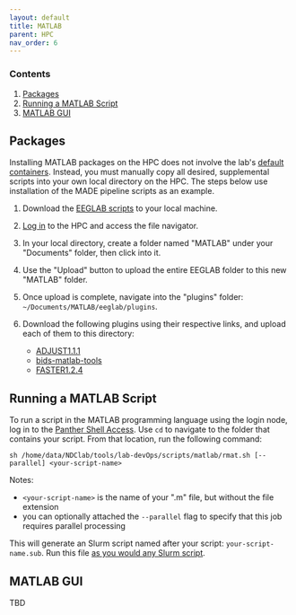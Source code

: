 ```yaml
---
layout: default
title: MATLAB
parent: HPC
nav_order: 6
---
```


### Contents
1. [Packages](#packages)
2. [Running a MATLAB Script](#running-a-matlab-script)
3. [MATLAB GUI](#matlab-gui)


## Packages
Installing MATLAB packages on the HPC does not involve the lab's [default containers](https://ndclab.github.io/wiki/docs/hpc/containers.html). Instead, you must manually copy all desired, supplemental scripts into your own local directory on the HPC. The steps below use installation of the MADE pipeline scripts as an example.

1. Download the [EEGLAB scripts](https://sccn.ucsd.edu/eeglab/downloadtoolbox.php) to your local machine.

2. [Log in](https://ndclab.github.io/wiki/docs/hpc/accessing.html) to the HPC and access the file navigator.

3. In your local directory, create a folder named "MATLAB" under your "Documents" folder, then click into it.

4. Use the "Upload" button to upload the entire EEGLAB folder to this new "MATLAB" folder.

5. Once upload is complete, navigate into the "plugins" folder: `~/Documents/MATLAB/eeglab/plugins`.

5. Download the following plugins using their respective links, and upload each of them to this directory:

    * [ADJUST1.1.1](https://www.nitrc.org/projects/adjust/)
    * [bids-matlab-tools](https://github.com/sccn/bids-matlab-tools)
    * [FASTER1.2.4](https://sccn.ucsd.edu/eeglab/plugin_uploader/plugin_list_all.php)


## Running a MATLAB Script
To run a script in the MATLAB programming language using the login node, log in to the [Panther Shell Access](https://ndclab.github.io/wiki/docs/hpc/accessing.html#login-node). Use `cd` to navigate to the folder that contains your script. From that location, run the following command:

```
sh /home/data/NDClab/tools/lab-devOps/scripts/matlab/rmat.sh [--parallel] <your-script-name>
```

Notes:
- `<your-script-name>` is the name of your ".m" file, but without the file extension
- you can optionally attached the `--parallel` flag to specify that this job requires parallel processing

This will generate an Slurm script named after your script: `your-script-name.sub`. Run this file [as you would any Slurm script](https://ndclab.github.io/wiki/docs/hpc/jobs.html#running-a-slurm-file).

## MATLAB GUI
TBD